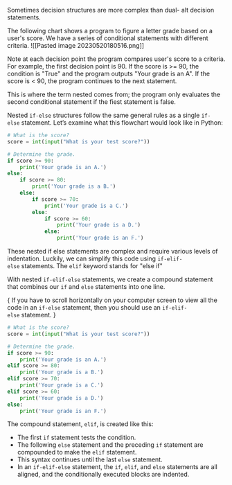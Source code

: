 Sometimes decision structures are more complex than dual- alt decision statements. 

The following chart shows a program to figure a letter grade based on a user's score. We have a series of conditional statements with different criteria. 
![[Pasted image 20230520180516.png]]

Note at each decision point the program compares user's score to a criteria. For example, the first decision point is 90. If the score is >= 90, the condition is "True" and the program outputs "Your grade is an A". If the score is < 90, the program continues to the next statement.

This is where the term nested comes from; the program only evaluates the second conditional statement if the fiest statement is false. 

Nested `if-else` structures follow the same general rules as a single `if-else` statement. Let’s examine what this flowchart would look like in Python:

```python
# What is the score?
score = int(input("What is your test score?"))

# Determine the grade.
if score >= 90:
    print('Your grade is an A.')
else:
    if score >= 80:
        print('Your grade is a B.')
    else:
        if score >= 70:
            print('Your grade is a C.')
        else:
            if score >= 60:
                print('Your grade is a D.')
            else:
                print('Your grade is an F.')
```

These nested if else statements are complex and require various levels of indentation. Luckily, we can simplify this code using `if-elif-else` statements. The `elif` keyword stands for "else if"

With nested `if-elif-else` statements, we create a compound statement that combines our `if` and `else` statements into one line.

{ If you have to scroll horizontally on your computer  screen to view all the code in an `if-else` statement, then you should use an `if-elif-else` statement. }

```python
# What is the score?
score = int(input("What is your test score?"))

# Determine the grade.
if score >= 90:
    print('Your grade is an A.')
elif score >= 80:
    print('Your grade is a B.')
elif score >= 70:
    print('Your grade is a C.')
elif score >= 60:
    print('Your grade is a D.')
else:
    print('Your grade is an F.')
```

The compound statement, `elif`, is created like this:

-   The first `if` statement tests the condition.
-   The following `else` statement and the preceding `if` statement are compounded to make the `elif` statement.
-   This syntax continues until the last `else` statement.
-   In an `if-elif-else` statement, the `if`, `elif`, and `else` statements are all aligned, and the conditionally executed blocks are indented.